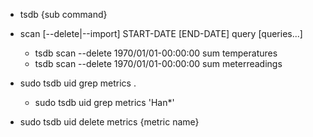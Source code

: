 
- tsdb {sub command}

- scan [--delete|--import] START-DATE [END-DATE] query [queries...]
  - tsdb scan --delete 1970/01/01-00:00:00 sum temperatures
  - tsdb scan --delete 1970/01/01-00:00:00 sum meterreadings

- sudo tsdb uid grep metrics .
  - sudo tsdb uid grep metrics 'Han*'

- sudo tsdb uid delete metrics {metric name}

